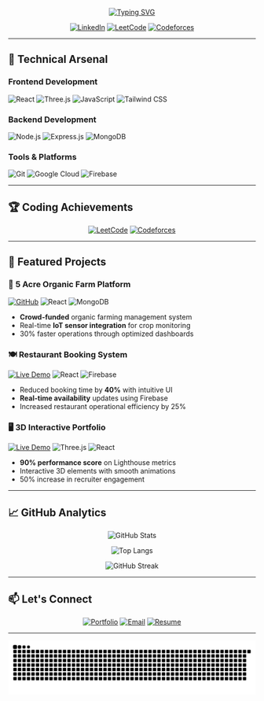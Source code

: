 <p align="center">
  <a href="https://git.io/typing-svg">
    <img src="https://readme-typing-svg.herokuapp.com?font=Fira+Code&pause=1000&color=00F72E&center=true&vCenter=true&width=435&lines=Aniruddha+Pawar;MERN+Stack+Developer;Competitive+Programmer;Open-Source+Enthusiast" alt="Typing SVG" />
  </a>
</p>

<div align="center">
  
  [![LinkedIn](https://img.shields.io/badge/LinkedIn-0A66C2?style=for-the-badge&logo=linkedin&logoColor=white)](https://www.linkedin.com/in/aniruddha-pawar-067740215/)
  [![LeetCode](https://img.shields.io/badge/-LeetCode-FFA116?style=for-the-badge&logo=leetcode&logoColor=black)](https://leetcode.com/blackperl06)
  [![Codeforces](https://cf.leedev.cn/rating?username=BlackPerl06)](https://codeforces.com/profile/BlackPerl06)

</div>

---

## 🚀 **Technical Arsenal**

### **Frontend Development**
![React](https://img.shields.io/badge/React-20232A?style=for-the-badge&logo=react&logoColor=61DAFB)
![Three.js](https://img.shields.io/badge/Three.js-000000?style=for-the-badge&logo=three.js&logoColor=white)
![JavaScript](https://img.shields.io/badge/JavaScript-F7DF1E?style=for-the-badge&logo=javascript&logoColor=black)
![Tailwind CSS](https://img.shields.io/badge/Tailwind_CSS-06B6D4?style=for-the-badge&logo=tailwind-css&logoColor=white)

### **Backend Development**
![Node.js](https://img.shields.io/badge/Node.js-43853D?style=for-the-badge&logo=node.js&logoColor=white)
![Express.js](https://img.shields.io/badge/Express.js-000000?style=for-the-badge&logo=express&logoColor=white)
![MongoDB](https://img.shields.io/badge/MongoDB-47A248?style=for-the-badge&logo=mongodb&logoColor=white)

### **Tools & Platforms**
![Git](https://img.shields.io/badge/Git-F05032?style=for-the-badge&logo=git&logoColor=white)
![Google Cloud](https://img.shields.io/badge/Google_Cloud-4285F4?style=for-the-badge&logo=google-cloud&logoColor=white)
![Firebase](https://img.shields.io/badge/Firebase-FFCA28?style=for-the-badge&logo=firebase&logoColor=black)

---

## 🏆 **Coding Achievements**

<div align="center">
  
  [![LeetCode](https://leetcard.jacoblin.cool/blackperl06?ext=contest)](https://leetcode.com/blackperl06)
  [![Codeforces](https://cf.leedev.cn/rating?username=BlackPerl06)](https://codeforces.com/profile/BlackPerl06)

</div>

---

## 💼 **Featured Projects**

### 🌱 **5 Acre Organic Farm Platform**
[![GitHub](https://img.shields.io/badge/GitHub-181717?style=for-the-badge&logo=github&logoColor=white)](https://github.com/aniruddha662003/crowdfarming)
![React](https://img.shields.io/badge/-React-61DAFB?logo=react&logoColor=white&style=flat)
![MongoDB](https://img.shields.io/badge/-MongoDB-47A248?logo=mongodb&logoColor=white&style=flat)

- **Crowd-funded** organic farming management system
- Real-time **IoT sensor integration** for crop monitoring
- 30% faster operations through optimized dashboards

### 🍽️ **Restaurant Booking System**
[![Live Demo](https://img.shields.io/badge/Live_Demo-FF6B6B?style=for-the-badge&logo=vercel&logoColor=white)](https://restaurant-booking-aniruddha.vercel.app/)
![React](https://img.shields.io/badge/-React-61DAFB?logo=react&logoColor=white&style=flat)
![Firebase](https://img.shields.io/badge/-Firebase-FFCA28?logo=firebase&logoColor=black&style=flat)

- Reduced booking time by **40%** with intuitive UI
- **Real-time availability** updates using Firebase
- Increased restaurant operational efficiency by 25%

### 🖥️ **3D Interactive Portfolio**
[![Live Demo](https://img.shields.io/badge/Live_Demo-000000?style=for-the-badge&logo=vercel&logoColor=white)](https://aniruddha-potfolio.vercel.app/)
![Three.js](https://img.shields.io/badge/-Three.js-000000?logo=three.js&logoColor=white&style=flat)
![React](https://img.shields.io/badge/-React-61DAFB?logo=react&logoColor=white&style=flat)

- **90% performance score** on Lighthouse metrics
- Interactive 3D elements with smooth animations
- 50% increase in recruiter engagement

---

## 📈 **GitHub Analytics**

<div align="center">
  
  ![GitHub Stats](https://github-readme-stats.vercel.app/api?username=anirudddha&show_icons=true&theme=radical)
  
  ![Top Langs](https://github-readme-stats.vercel.app/api/top-langs/?username=anirudddha&layout=compact&theme=radical)
  
  ![GitHub Streak](https://github-readme-streak-stats.herokuapp.com/?user=anirudddha&theme=radical)

</div>

---

## 📫 **Let's Connect**

<div align="center">
  
  [![Portfolio](https://img.shields.io/badge/Portfolio-000000?style=for-the-badge&logo=About.me&logoColor=white)](https://aniruddha-potfolio.vercel.app/)
  [![Email](https://img.shields.io/badge/Email-D14836?style=for-the-badge&logo=gmail&logoColor=white)](mailto:aniruddha662003@gmail.com)
  [![Resume](https://img.shields.io/badge/Resume-4285F4?style=for-the-badge&logo=google-drive&logoColor=white)](https://drive.google.com/file/d/your-resume-id/view)

</div>

---

![Snake Animation](https://raw.githubusercontent.com/anirudddha/anirudddha/output/github-contribution-grid-snake.svg)
